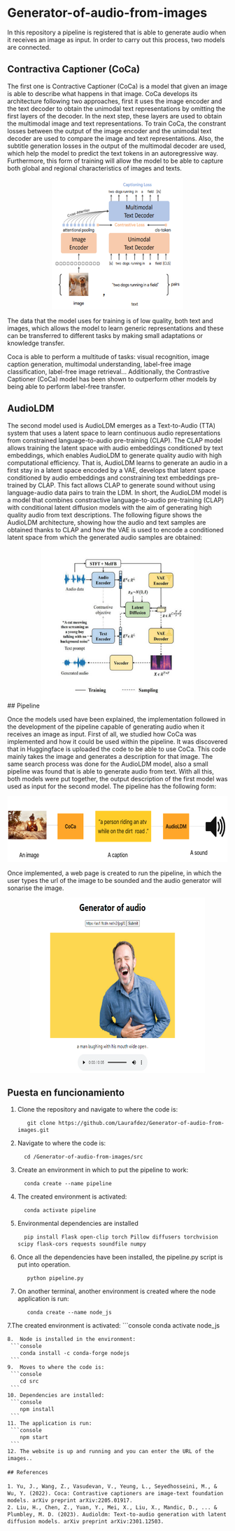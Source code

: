 
# Generator-of-audio-from-images

In this repository a pipeline is registered that is able to generate audio when it receives an image as input. In order to carry out this process, two models are connected.  

## Contractiva Captioner (CoCa)

The first one is Contractive Captioner (CoCa) is a model that given an image is able to describe what happens in that image. CoCa develops its architecture following two approaches, first it uses the image encoder and the text decoder to obtain the unimodal text representations by omitting the first layers of the decoder. In the next step, these layers are used to obtain the multimodal image and text representations. To train CoCa, the constrant losses between the output of the image encoder and the unimodal text decoder are used to compare the image and text representations. Also, the subtitle generation losses in the output of the multimodal decoder are used, which help the model to predict the text tokens in an autoregressive way. Furthermore, this form of training will allow the model to be able to capture both global and regional characteristics of images and texts. 



<div align="center">
  <img src="public/assets/CoCa1.png" width="300" height="300" />
</div>


The data that the model uses for training is of low quality, both text and images, which allows the model to learn generic representations and these can be transferred to different tasks by making small adaptations or knowledge transfer.


Coca is able to perform a multitude of tasks: visual recognition, image caption generation, multimodal understanding, label-free image classification, label-free image retrieval... Additionally, the Contrastive Captioner (CoCa) model has been shown to outperform other models by being able to perform label-free transfer.

## AudioLDM
The second model used is AudioLDM emerges as a Text-to-Audio (TTA) system that uses a latent space to learn continuous audio representations from constrained language-to-audio pre-training (CLAP). The CLAP model allows training the latent space with audio embeddings conditioned by text embeddings, which enables AudioLDM to generate quality audio with high computational efficiency. That is, AudioLDM learns to generate an audio in a first stay in a latent space encoded by a VAE, develops that latent space conditioned by audio embeddings and constraining text embeddings pre-trained by CLAP. This fact allows CLAP to generate sound without using language-audio data pairs to train the LDM. In short, the AudioLDM model is a model that combines constractive language-to-audio pre-training (CLAP) with conditional latent diffusion models with the aim of generating high quality audio from text descriptions. The following figure shows the AudioLDM architecture, showing how the audio and text samples are obtained thanks to CLAP and how the VAE is used to encode a conditioned latent space from which the generated audio samples are obtained:
<div align="center">
  <img src="public/assets/audioldm1.jpg" width="350" height="350" />
</div>
## Pipeline

Once the models used have been explained, the implementation followed in the development of the pipeline capable of generating audio when it receives an image as input. First of all, we studied how CoCa was implemented and how it could be used within the pipeline. It was discovered that in Huggingface is uploaded the code to be able to use CoCa. This code mainly takes the image and generates a description for that image. The same search process was done for the AudioLDM model, also a small pipeline was found that is able to generate audio from text. With all this, both models were put together, the output description of the first model was used as input for the second model. The pipeline has the following form:

<div align="center">
  <img src="public/assets/pipeline.py.png"  height="150"  />
</div>

Once implemented, a web page is created to run the pipeline, in which the user types the url of the image to be sounded and the audio generator will sonarise the image.


<div align="center">
  <img src="public/assets/pipeline2.png" width="400" height="400" />
</div>

## Puesta en funcionamiento
1. Clone the repository and navigate to where the code is:
   ```console
      git clone https://github.com/Laurafdez/Generator-of-audio-from-images.git
      ```
2. Navigate to where the code is:
   ```console
     cd /Generator-of-audio-from-images/src
      ```
       
2. Create an environment in which to put the pipeline to work:
   ```console
     conda create --name pipeline
     ```
3. The created environment is activated:
   ```console
     conda activate pipeline
     ```
4. Environmental dependencies are installed
   ```console
     pip install Flask open-clip torch Pillow diffusers torchvision scipy flask-cors requests soundfile numpy
     ```
5. Once all the dependencies have been installed, the pipeline.py script is put into operation.
    ```console
       python pipeline.py
   ```

6. On another terminal, another environment is created where the node application is run:
    ```console
       conda create --name node_js
   ```
7.The created environment is activated:
    ```console
       conda activate node_js
   ```
8.  Node is installed in the environment:
    ```console
       conda install -c conda-forge nodejs
    ```
9.  Moves to where the code is:
    ```console
       cd src
    ```
10. Dependencies are installed:
    ```console
       npm install
    ```
11. The application is run:
    ```console
       npm start
    ```
12. The website is up and running and you can enter the URL of the images..

## References

1. Yu, J., Wang, Z., Vasudevan, V., Yeung, L., Seyedhosseini, M., & Wu, Y. (2022). Coca: Contrastive captioners are image-text foundation models. arXiv preprint arXiv:2205.01917.
2. Liu, H., Chen, Z., Yuan, Y., Mei, X., Liu, X., Mandic, D., ... & Plumbley, M. D. (2023). Audioldm: Text-to-audio generation with latent diffusion models. arXiv preprint arXiv:2301.12503.
